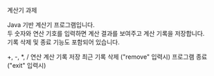 계산기 과제

Java 기반 계산기 프로그램입니다.  
두 숫자와 연산 기호를 입력하면 계산 결과를 보여주고 계산 기록을 저장합니다.  
기록 삭제 및 종료 기능도 포함되어 있습니다.


+, -, *, / 연산 
계산 기록 저장
최근 기록 삭제 ("remove" 입력시)
프로그램 종료 ("exit" 입력시)
